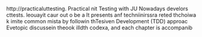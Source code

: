 
http://practicaluttesting.
Practical nit Testing with JU
Nowadays develors cttests. leouayit  caur out o be a
It presents anf techniinirssra reted thchoiwa  k imite common mista by followin thTesiven Development (TDD) approac Evetopic discussein theook  illdth codexa, and each chapter is accompanib













